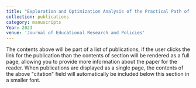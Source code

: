 ```yaml
---
title: "Exploration and Optimization Analysis of the Practical Path of Innovation and Entrepreneurship Education in Universities"
collection: publications
category: manuscripts
Year: 2023
venue: 'Journal of Educational Research and Policies'
---
```


The contents above will be part of a list of publications, if the user clicks the link for the publication than the contents of section will be rendered as a full page, allowing you to provide more information about the paper for the reader. When publications are displayed as a single page, the contents of the above "citation" field will automatically be included below this section in a smaller font.

 
